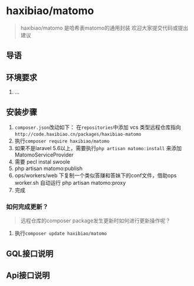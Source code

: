 # haxibiao/matomo

> haxibiao/matomo 是哈希表matomo的通用封装
> 欢迎大家提交代码或提出建议

## 导语


## 环境要求
1. ...

## 安装步骤

1. `composer.json`改动如下：
在`repositories`中添加 vcs 类型远程仓库指向 
`http://code.haxibiao.cn/packages/haxibiao-matomo` 
1. 执行`composer require haxibiao/matomo`
2. 如果不是laravel 5.6以上，需要执行`php artisan matomo:install` 来添加MatomoServiceProvider
3. 需要 pecl instal swoole
4. php artisan matomo:publish  
5. ops/workers/web 下复制一个类似答赚和答妹下的conf文件，借助ops worker.sh 自动运行 php artisan matomo:proxy
6. 完成

### 如何完成更新？
> 远程仓库的composer package发生更新时如何进行更新操作呢？
1. 执行`composer update haxibiao/matomo`


## GQL接口说明

## Api接口说明
